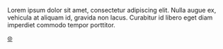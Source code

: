 <!-- Replace the dummy text below with whatever you want to post next -->
Lorem ipsum dolor sit amet, consectetur adipiscing elit. Nulla augue ex, vehicula at aliquam id, gravida non lacus. Curabitur id libero eget diam imperdiet commodo tempor porttitor.
<!-- Poor mans's geotag: Put a new query in the google maps link below;
either grab your lat/long if you can, or put an address with '+' between words-->
[🌐](http://maps.google.com/maps?q=map+query+here)
